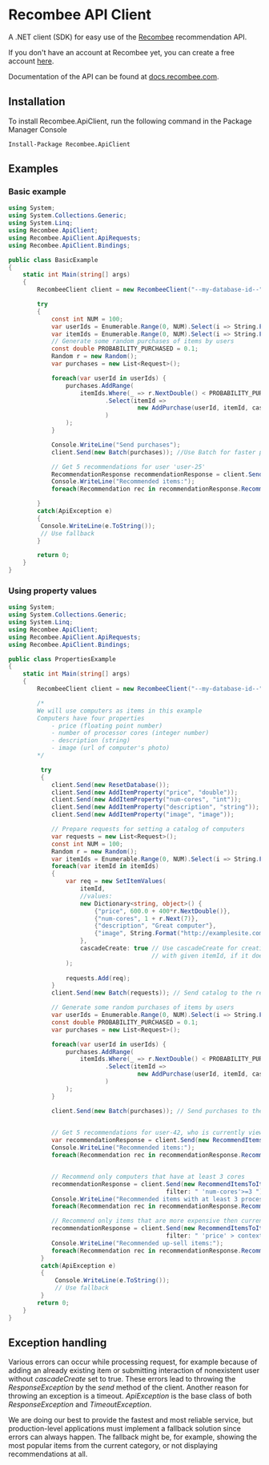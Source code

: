 # Recombee API Client

A .NET client (SDK) for easy use of the [Recombee](https://www.recombee.com/) recommendation API.

If you don't have an account at Recombee yet, you can create a free account [here](https://www.recombee.com/).

Documentation of the API can be found at [docs.recombee.com](https://docs.recombee.com/).

## Installation

To install Recombee.ApiClient, run the following command in the Package Manager Console
```
Install-Package Recombee.ApiClient
```

## Examples

### Basic example

```cs
using System;
using System.Collections.Generic;
using System.Linq;
using Recombee.ApiClient;
using Recombee.ApiClient.ApiRequests;
using Recombee.ApiClient.Bindings;

public class BasicExample
{
    static int Main(string[] args)
    {
        RecombeeClient client = new RecombeeClient("--my-database-id--", "--db-private-token--");

        try
        {
            const int NUM = 100;
            var userIds = Enumerable.Range(0, NUM).Select(i => String.Format("user-{0}", i));
            var itemIds = Enumerable.Range(0, NUM).Select(i => String.Format("item-{0}", i));
            // Generate some random purchases of items by users
            const double PROBABILITY_PURCHASED = 0.1;
            Random r = new Random();
            var purchases = new List<Request>();

            foreach(var userId in userIds) {
                purchases.AddRange(
                    itemIds.Where(_ => r.NextDouble() < PROBABILITY_PURCHASED)
                           .Select(itemId =>
                                    new AddPurchase(userId, itemId, cascadeCreate: true) // Use cascadeCreate parameter to create
                           )                                                             // the yet non-existing users and items
                );
            }

            Console.WriteLine("Send purchases");
            client.Send(new Batch(purchases)); //Use Batch for faster processing of larger data

            // Get 5 recommendations for user 'user-25'
            RecommendationResponse recommendationResponse = client.Send(new RecommendItemsToUser("user-25", 5));
            Console.WriteLine("Recommended items:");
            foreach(Recommendation rec in recommendationResponse.Recomms) Console.WriteLine(rec.Id);

        }
        catch(ApiException e)
        {
         Console.WriteLine(e.ToString());
         // Use fallback
        }

        return 0;
    }
}

```

### Using property values

```cs
using System;
using System.Collections.Generic;
using System.Linq;
using Recombee.ApiClient;
using Recombee.ApiClient.ApiRequests;
using Recombee.ApiClient.Bindings;

public class PropertiesExample
{
    static int Main(string[] args)
    {
        RecombeeClient client = new RecombeeClient("--my-database-id--", "--db-private-token--");

        /*
        We will use computers as items in this example
        Computers have four properties
            - price (floating point number)
            - number of processor cores (integer number)
            - description (string)
            - image (url of computer's photo)
        */

         try
         {
            client.Send(new ResetDatabase());
            client.Send(new AddItemProperty("price", "double"));
            client.Send(new AddItemProperty("num-cores", "int"));
            client.Send(new AddItemProperty("description", "string"));
            client.Send(new AddItemProperty("image", "image"));

            // Prepare requests for setting a catalog of computers
            var requests = new List<Request>();
            const int NUM = 100;
            Random r = new Random();
            var itemIds = Enumerable.Range(0, NUM).Select(i => String.Format("computer-{0}", i));
            foreach(var itemId in itemIds)
            {
                var req = new SetItemValues(
                    itemId,
                    //values:
                    new Dictionary<string, object>() {
                        {"price", 600.0 + 400*r.NextDouble()},
                        {"num-cores", 1 + r.Next(7)},
                        {"description", "Great computer"},
                        {"image", String.Format("http://examplesite.com/products/{0}.jpg", itemId)}
                    },
                    cascadeCreate: true // Use cascadeCreate for creating item
                                        // with given itemId, if it doesn't exist
                );  
                                           
                requests.Add(req);
            }
            client.Send(new Batch(requests)); // Send catalog to the recommender system

            // Generate some random purchases of items by users
            var userIds = Enumerable.Range(0, NUM).Select(i => String.Format("user-{0}", i));
            const double PROBABILITY_PURCHASED = 0.1;
            var purchases = new List<Request>();

            foreach(var userId in userIds) {
                purchases.AddRange(
                    itemIds.Where(_ => r.NextDouble() < PROBABILITY_PURCHASED)
                           .Select(itemId => 
                                    new AddPurchase(userId, itemId, cascadeCreate: true) // Use cascadeCreate parameter to create
                           )                                                             // the yet non-existing users and items                                                               
                );
            }

            client.Send(new Batch(purchases)); // Send purchases to the recommender system
        

            // Get 5 recommendations for user-42, who is currently viewing computer-6
            var recommendationResponse = client.Send(new RecommendItemsToItem("computer-6", "user-42", 5));
            Console.WriteLine("Recommended items:");
            foreach(Recommendation rec in recommendationResponse.Recomms) Console.WriteLine(rec.Id);


            // Recommend only computers that have at least 3 cores
            recommendationResponse = client.Send(new RecommendItemsToItem("computer-6", "user-42", 5,
                                            filter: " 'num-cores'>=3 "));
            Console.WriteLine("Recommended items with at least 3 processor cores:");
            foreach(Recommendation rec in recommendationResponse.Recomms) Console.WriteLine(rec.Id);

            // Recommend only items that are more expensive then currently viewed item (up-sell)
            recommendationResponse = client.Send(new RecommendItemsToItem("computer-6", "user-42", 5,
                                            filter: " 'price' > context_item[\"price\"] "));
            Console.WriteLine("Recommended up-sell items:");
            foreach(Recommendation rec in recommendationResponse.Recomms) Console.WriteLine(rec.Id);
         }
         catch(ApiException e)
         {
             Console.WriteLine(e.ToString());
             // Use fallback
         }
        return 0;
    }
}
```

## Exception handling

Various errors can occur while processing request, for example because of adding an already existing item or submitting interaction of nonexistent user without *cascadeCreate* set to true. These errors lead to throwing the *ResponseException* by the *send* method of the client. Another reason for throwing an exception is a timeout. *ApiException* is the base class of both *ResponseException* and *TimeoutException*.

We are doing our best to provide the fastest and most reliable service, but production-level applications must implement a fallback solution since errors can always happen. The fallback might be, for example, showing the most popular items from the current category, or not displaying recommendations at all.
